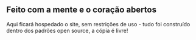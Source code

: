 ## Feito com a mente e o coração abertos
Aqui ficará hospedado o site, sem restrições de uso - tudo foi construído dentro dos padrões open source, a cópia é livre!